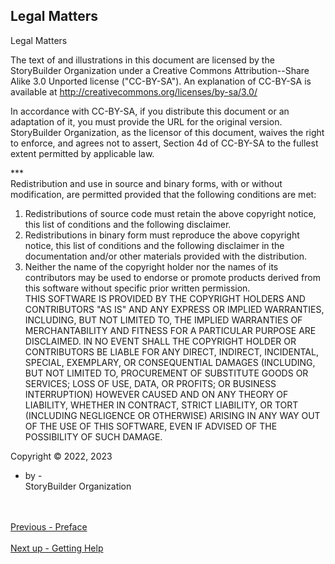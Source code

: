 ## Legal Matters ##
Legal Matters <br/>

The text of and illustrations in this document are licensed by the StoryBuilder Organization under a Creative Commons Attribution--Share Alike 3.0 Unported license ("CC-BY-SA"). An explanation of CC-BY-SA is available at http://creativecommons.org/licenses/by-sa/3.0/  <br/>

In accordance with CC-BY-SA, if you distribute this document or an adaptation of it, you must provide the URL for the original version. StoryBuilder Organization, as the licensor of this document, waives the right to enforce, and agrees not to assert, Section 4d of CC-BY-SA to the fullest extent permitted by applicable law. <br/>

*** <br/>
Redistribution and use in source and binary forms, with or without modification, are permitted provided that the following conditions are met: <br/>
1. Redistributions of source code must retain the above copyright notice, this list of conditions and the following disclaimer. <br/>
2. Redistributions in binary form must reproduce the above copyright notice, this list of conditions and the following disclaimer in the documentation and/or other materials provided with the distribution. <br/>
3. Neither the name of the copyright holder nor the names of its contributors may be used to endorse or promote products derived from this software without specific prior written permission. <br/>
THIS SOFTWARE IS PROVIDED BY THE COPYRIGHT HOLDERS AND CONTRIBUTORS "AS IS" AND ANY EXPRESS OR IMPLIED WARRANTIES, INCLUDING, BUT NOT LIMITED TO, THE IMPLIED WARRANTIES OF MERCHANTABILITY AND FITNESS FOR A PARTICULAR PURPOSE ARE DISCLAIMED. IN NO EVENT SHALL THE COPYRIGHT HOLDER OR CONTRIBUTORS BE LIABLE FOR ANY DIRECT, INDIRECT, INCIDENTAL, SPECIAL, EXEMPLARY, OR CONSEQUENTIAL DAMAGES (INCLUDING, BUT NOT LIMITED TO, PROCUREMENT OF SUBSTITUTE GOODS OR SERVICES; LOSS OF USE, DATA, OR PROFITS; OR BUSINESS INTERRUPTION) HOWEVER CAUSED AND ON ANY THEORY OF LIABILITY, WHETHER IN CONTRACT, STRICT LIABILITY, OR TORT (INCLUDING NEGLIGENCE OR OTHERWISE) ARISING IN ANY WAY OUT OF THE USE OF THIS SOFTWARE, EVEN IF ADVISED OF THE POSSIBILITY OF SUCH DAMAGE. <br/>


Copyright © 2022, 2023 <br/>
- by - <br/>
StoryBuilder Organization <br/>


 <br/><br/>
[Previous - Preface](Preface.md) <br/><br/>
[Next up - Getting Help](Getting_Help.md)
